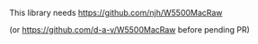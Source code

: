 
This library needs
	https://github.com/njh/W5500MacRaw

(or https://github.com/d-a-v/W5500MacRaw before pending PR)
